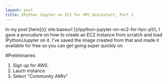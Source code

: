 ```yaml
---
layout: post
title: IPython Jupyter on EC2 for HPC Quickstart, Part 1
---
```


In my post [here]({{ site.baseurl }}/ipython-jupyter-on-ec2-for-hpc-p1/), I gave a procudure on how to create an EC2 instance from scratch and load IPython/Jupyter on it.  I've saved the image created from that and made it available for free so you can get going super quickly on 


#Preliminaries
1. Sign up for AWS.
2. Lauch instance
3. Select "Community AMIs"